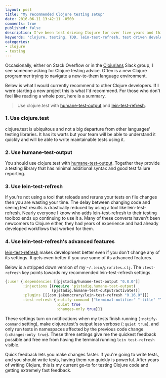 ```yaml
---
layout: post
title: "My recommended Clojure testing setup"
date: 2016-06-11 13:42:11 -0500
comments: true
published: false
description: I've been test driving Clojure for over five years and this is my recommended setup.
keywords: 'clojure, testing, TDD, lein-test-refresh, test driven development'
categories: 
- clojure
- testing
---
```


Occasionally, either on Stack Overflow or in the
[Clojurians](http://clojurians.net/) Slack group, I see someone asking
for Clojure testing advice. Often is a new Clojure programmer trying
to navigate a new-to-them language environment.

Below is what I would currently recommend to other Clojure
developers. If I were starting a new project this is what I'd
recommend. For those who don't feel like reading a whole post, here is
a summary.

> Use clojure.test with
> [humane-test-output](https://github.com/pjstadig/humane-test-output)
> and [lein-test-refresh](https://github.com/jakemcc/lein-test-refresh).

### 1. Use clojure.test

clojure.test is ubiquitous and not a big departure from other
languages' testing libraries. It has its warts but your team will be
able to understand it quickly and will be able to write maintainable
tests using it.

### 2. Use humane-test-output

You should use clojure.test with
[humane-test-output](https://github.com/pjstadig/humane-test-output). Together
they provide a testing library that has minimal additional syntax and
good test failure reporting.

### 3. Use lein-test-refresh

If you're not using a tool that reloads and reruns your tests on file
changes then you are wasting your time. The delay between changing
code and seeing test results is drastically reduced by using a tool
like lein-test-refresh. Nearly everyone I know who adds
lein-test-refresh to their testing toolbox ends up continuing to use
it a. Many of these converts haven't been newcomers to Clojure either,
they had years of experience and had already developed workflows that
worked for them.

### 4. Use lein-test-refresh's advanced features

[lein-test-refresh](https://github.com/jakemcc/lein-test-refresh)
makes development better even if you don't change any of its
settings. It gets even better if you use some of its advanced
features.

Below is a stripped down version of my `~/.lein/profiles.clj`. The
`:test-refresh` key points towards my recommended lein-test-refresh
settings.

```clojure
{:user {:dependencies [[pjstadig/humane-test-output "0.8.0"]]
        :injections [(require 'pjstadig.humane-test-output)
                     (pjstadig.humane-test-output/activate!)]
        :plugins [[[com.jakemccrary/lein-test-refresh "0.16.0"]]]
        :test-refresh {:notify-command ["terminal-notifier" "-title" "Tests" "-message"]
                       :quiet true
                       :changes-only true}}}
```

These settings turn on notifications when my tests finish running
(`:notify-command` setting), make clojure.test's output less verbose
(`:quiet true`), and only run tests in namespaces affected by the
previous code change (`:changes-only true`). These three settings give
me the quickest feedback possible and free me from having the terminal
running `lein test-refresh` visible.

Quick feedback lets you make changes faster. If you're going to write
tests, and you should write tests, having them run quickly is
powerful. After years of writing Clojure, this is my current go-to for
testing Clojure code and getting extremely fast feedback.
